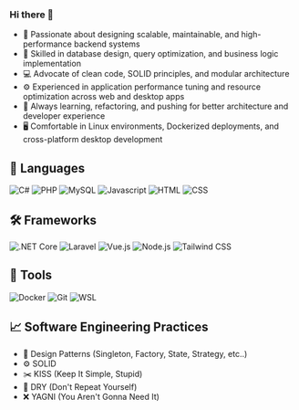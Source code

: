 ### Hi there 👋

- 🚀 Passionate about designing scalable, maintainable, and high-performance backend systems
- 🔧 Skilled in database design, query optimization, and business logic implementation
- 💻 Advocate of clean code, SOLID principles, and modular architecture
- ⚙️ Experienced in application performance tuning and resource optimization across web and desktop apps
- 🌱 Always learning, refactoring, and pushing for better architecture and developer experience
- 🖥️ Comfortable in Linux environments, Dockerized deployments, and cross-platform desktop development

## 📝 Languages
![C#](https://img.shields.io/badge/C%23-239120?style=for-the-badge&logo=c-sharp&logoColor=white)
![PHP](https://img.shields.io/badge/PHP-777BB4?style=for-the-badge&logo=php&logoColor=white)
![MySQL](https://img.shields.io/badge/MySQL-4479A1?style=for-the-badge&logo=mysql&logoColor=white)
![Javascript](https://img.shields.io/badge/Javascript-F7DF1E?style=for-the-badge&logo=javascript&logoColor=black)
![HTML](https://img.shields.io/badge/HTML5-E34F26?style=for-the-badge&logo=html5&logoColor=white)
![CSS](https://img.shields.io/badge/CSS-1572B6?style=for-the-badge&logo=css3&logoColor=white)

## 🛠️ Frameworks
![.NET Core](https://img.shields.io/badge/.NET--Core-512BD4?style=for-the-badge&logo=dotnet&logoColor=white)
![Laravel](https://img.shields.io/badge/Laravel-FF2D20?style=for-the-badge&logo=laravel&logoColor=white)
![Vue.js](https://img.shields.io/badge/Vue.js-4FC08D?style=for-the-badge&logo=vuedotjs&logoColor=black)
![Node.js](https://img.shields.io/badge/Node.js-5FA04E?style=for-the-badge&logo=nodedotjs&logoColor=black)
![Tailwind CSS](https://img.shields.io/badge/Tailwind%20CSS-06B6D4?style=for-the-badge&logo=tailwindcss&logoColor=white)

## 🔧 Tools
![Docker](https://img.shields.io/badge/Docker-2496ED?style=for-the-badge&logo=docker&logoColor=white)
![Git](https://img.shields.io/badge/Git-F05032?style=for-the-badge&logo=git&logoColor=white)
![WSL](https://img.shields.io/badge/WSL-E95420?style=for-the-badge&logo=ubuntu&logoColor=white)

## 📈 Software Engineering Practices
- 🧩 Design Patterns (Singleton, Factory, State, Strategy, etc..)
- ⚙️ SOLID
- ✂️ KISS (Keep It Simple, Stupid)
- 🔄 DRY (Don't Repeat Yourself)
- ❌ YAGNI (You Aren't Gonna Need It)
